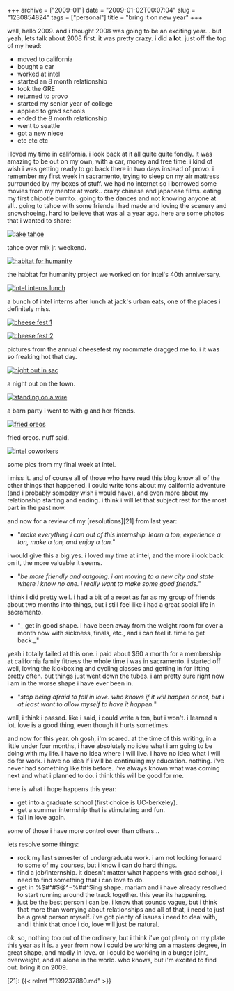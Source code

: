 +++
archive = ["2009-01"]
date = "2009-01-02T00:07:04"
slug = "1230854824"
tags = ["personal"]
title = "bring it on new year"
+++

well, hello 2009. and i thought 2008 was going to be an exciting year...
but yeah, lets talk about 2008 first. it was pretty crazy. i did **a
lot**. just off the top of my head:

- moved to california
- bought a car
- worked at intel
- started an 8 month relationship
- took the GRE
- returned to provo
- started my senior year of college
- applied to grad schools
- ended the 8 month relationship
- went to seattle
- got a new niece
- etc etc etc

i loved my time in california. i look back at it all quite quite fondly.
it was amazing to be out on my own, with a car, money and free time.
i kind of wish i was getting ready to go back there in two days instead of
provo. i remember my first week in sacramento, trying to sleep on my air
mattress surrounded by my boxes of stuff. we had no internet so i borrowed
some movies from my mentor at work.. crazy chinese and japanese films.
eating my first chipotle burrito.. going to the dances and not knowing
anyone at all.. going to tahoe with some friends i had made and loving the
scenery and snowshoeing. hard to believe that was all a year ago. here are
some photos that i wanted to share:

[![lake tahoe][1]][2]

tahoe over mlk jr. weekend.

[![habitat for humanity][3]][4]

the habitat for humanity project we worked on for intel's 40th anniversary.

[![intel interns lunch][5]][6]

a bunch of intel interns after lunch at jack's urban eats, one of the
places i definitely miss.

[![cheese fest 1][7]][8]

[![cheese fest 2][9]][10]

pictures from the annual cheesefest my roommate dragged me
to. i it was so freaking hot that day.

[![night out in sac][11]][12]

a night out on the town.

[![standing on a wire][13]][14]

a barn party i went to with g and her friends.

[![fried oreos][15]][16]

fried oreos. nuff said.

[![intel coworkers][19]][20]

some pics from my final week at intel.

i miss it. and of course all of those who have read this blog know all of
the other things that happened. i could write tons about my california
adventure (and i probably someday wish i would have), and even more about
my relationship starting and ending. i think i will let that subject rest
for the most part in the past now.

and now for a review of my [resolutions][21] from last year:

- "_make everything i can out of this internship. learn a ton, experience
  a ton, make a ton, and enjoy a ton._"

i would give this a big yes. i loved my time at intel, and the more i look
back on it, the more valuable it seems.

- "_be more friendly and outgoing. i am moving to a new city and state
  where i know no one. i really want to make some good friends._"

i think i did pretty well. i had a bit of a reset as far as my group of
friends about two months into things, but i still feel like i had a great
social life in sacramento. 

- "_ get in good shape. i have been away from the weight room for over
  a month now with sickness, finals, etc., and i can feel it. time to get
  back._"

yeah i totally failed at this one. i paid about $60 a month for
a membership at california family fitness the whole time i was in
sacramento. i started off well, loving the kickboxing and cycling classes
and getting in for lifting pretty often. but things just went down the
tubes. i am pretty sure right now i am in the worse shape i have ever been
in. 

- "_stop being afraid to fall in love. who knows if it will happen or not,
  but i at least want to allow myself to have it happen._"

well, i think i passed. like i said, i could write a ton, but i won't.
i learned a lot. love is a good thing, even though it hurts sometimes.

and now for this year. oh gosh, i'm scared. at the time of this writing,
in a little under four months, i have absolutely no idea what i am going
to be doing with my life. i have no idea where i will live. i have no idea
what i will do for work. i have no idea if i will be continuing my
education. nothing. i've never had something like this before. i've always
known what was coming next and what i planned to do. i think this will be
good for me.

here is what i hope happens this year:

- get into a graduate school (first choice is UC-berkeley).
- get a summer internship that is stimulating and fun.
- fall in love again.

some of those i have more control over than others...

lets resolve some things:

- rock my last semester of undergraduate work. i am not looking forward to
  some of my courses, but i know i can do hard things.
- find a job/internship. it doesn't matter what happens with grad school,
  i need to find something that i can love to do.
- get in %$#^#$@^$-$%##^$ing shape. mariam and i have already resolved to
  start running around the track together. this year its happening.
- just be the best person i can be. i know that sounds vague, but i think
  that more than worrying about relationships and all of that, i need to
  just be a great person myself. i've got plenty of issues i need to deal
  with, and i think that once i do, love will just be natural.

ok, so, nothing too out of the ordinary, but i think i've got
plenty on my plate this year as it is. a year from now i could be working
on a masters degree, in great shape, and madly in love. or i could be
working in a burger joint, overweight, and all alone in the world. who
knows, but i'm excited to find out. bring it on 2009.

[1]: http://farm3.static.flickr.com/2747/4082387022_a18aa820b4.jpg
[2]: http://www.flickr.com/photos/rjbismark90/4082387022/ (lake tahoe by ryanallanjohnson, on Flickr)
[3]: http://farm3.static.flickr.com/2519/4081626633_49fe6b754e.jpg
[4]: http://www.flickr.com/photos/rjbismark90/4081626633/ (habitat for humanity by ryanallanjohnson, on Flickr)
[5]: http://farm4.static.flickr.com/3125/3158992118_738c7d7f24.jpg
[6]: http://www.flickr.com/photos/28471535@N02/3158992118 (View 'intel interns lunch' on Flickr.com)
[7]: http://static.flickr.com/3291/3158144085_d71e120695.jpg
[8]: http://www.flickr.com/photos/28471535@N02/3158144085 (View 'cheese fest 1' on Flickr.com)
[9]: http://static.flickr.com/3121/3158143597_5ab93a6332.jpg
[10]: http://www.flickr.com/photos/28471535@N02/3158143597 (View 'cheese fest 2' on Flickr.com)
[11]: http://farm3.static.flickr.com/2684/4082387124_1cf6a895d9.jpg
[12]: http://www.flickr.com/photos/rjbismark90/4082387124/ (night out in sac by ryanallanjohnson, on Flickr)
[13]: http://farm3.static.flickr.com/2584/4081626575_08d2eae0aa.jpg
[14]: http://www.flickr.com/photos/rjbismark90/4081626575/ (standing on a wire by ryanallanjohnson, on Flickr)
[15]: http://static.flickr.com/3246/3158979698_bec7549b49.jpg
[16]: http://www.flickr.com/photos/28471535@N02/3158979698 (View 'fried oreos' on Flickr.com)
[19]: http://farm3.static.flickr.com/2681/4082387156_8d1221c585.jpg
[20]: http://www.flickr.com/photos/rjbismark90/4082387156/ (intel coworkers by ryanallanjohnson, on Flickr)
[21]: {{< relref "1199237880.md" >}}

